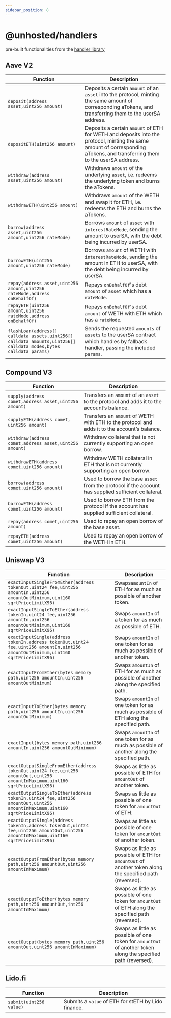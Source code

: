 ```yaml
---
sidebar_position: 8
---
```


# @unhosted/handlers

pre-built functionalities from the [handler library](./developers/Handlers)

## Aave V2

| Function                                                                                                         | Description                                                                                                                                                                |
| ---------------------------------------------------------------------------------------------------------------- | -------------------------------------------------------------------------------------------------------------------------------------------------------------------------- |
| `deposit(address asset,uint256 amount)`                                                                          | Deposits a certain `amount` of an `asset` into the protocol, minting the same amount of corresponding aTokens, and transferring them to the userSA address.                |
| `depositETH(uint256 amount)`                                                                                     | Deposits a certain `amount` of ETH for WETH and deposits into the protocol, minting the same amount of corresponding aTokens, and transferring them to the userSA address. |
| `withdraw(address asset,uint256 amount)`                                                                         | Withdraws `amount` of the underlying `asset`, i.e. redeems the underlying token and burns the aTokens.                                                                     |
| `withdrawETH(uint256 amount)`                                                                                    | Withdraws `amount` of the WETH and swap it for ETH, i.e. redeems the ETH and burns the aTokens.                                                                            |
| `borrow(address asset,uint256 amount,uint256 rateMode)`                                                          | Borrows `amount` of `asset` with `interestRateMode`, sending the amount to userSA, with the debt being incurred by userSA.                                                 |
| `borrowETH(uint256 amount,uint256 rateMode)`                                                                     | Borrows `amount` of WETH with `interestRateMode`, sending the amount in ETH to userSA, with the debt being incurred by userSA.                                             |
| `repay(address asset,uint256 amount,uint256 rateMode,address onBehalfOf)`                                        | Repays `onBehalfOf`'s debt `amount` of `asset` which has a `rateMode`.                                                                                                     |
| `repayETH(uint256 amount,uint256 rateMode,address onBehalfOf)`                                                   | Repays `onBehalfOf`'s debt `amount` of WETH with ETH which has a `rateMode`.                                                                                               |
| `flashLoan(address[] calldata assets,uint256[] calldata amounts,uint256[] calldata modes,bytes calldata params)` | Sends the requested `amounts` of `assets` to the userSA contract which handles by fallback handler, passing the included `params`.                                         |

## Compound V3

| Function                                               | Description                                                                                          |
| ------------------------------------------------------ | ---------------------------------------------------------------------------------------------------- |
| `supply(address comet,address asset,uint256 amount)`   | Transfers an `amount` of an `asset` to the protocol and adds it to the account’s balance.            |
| `supplyETH(address comet, uint256 amount)`             | Transfers an `amount` of WETH with ETH to the protocol and adds it to the account’s balance.         |
| `withdraw(address comet,address asset,uint256 amount)` | Withdraw collateral that is not currently supporting an open borrow.                                 |
| `withdrawETH(address comet,uint256 amount)`            | Withdraw WETH collateral in ETH that is not currently supporting an open borrow.                     |
| `borrow(address comet,uint256 amount)`                 | Used to borrow the base `asset` from the protocol if the account has supplied sufficient collateral. |
| `borrowETH(address comet,uint256 amount)`              | Used to borrow ETH from the protocol if the account has supplied sufficient collateral.              |
| `repay(address comet,uint256 amount)`                  | Used to repay an open borrow of the base asset.                                                      |
| `repayETH(address comet,uint256 amount)`               | Used to repay an open borrow of the WETH in ETH.                                                     |

## Uniswap V3

| Function                                                                                                                             | Description                                                                                                    |
| ------------------------------------------------------------------------------------------------------------------------------------ | -------------------------------------------------------------------------------------------------------------- |
| `exactInputSingleFromEther(address tokenOut,uint24 fee,uint256 amountIn,uint256 amountOutMinimum,uint160 sqrtPriceLimitX96)`         | Swaps`amountIn` of ETH for as much as possible of another token.                                               |
| `exactInputSingleToEther(address tokenIn,uint24 fee,uint256 amountIn,uint256 amountOutMinimum,uint160 sqrtPriceLimitX96)`            | Swaps `amountIn` of a token for as much as possible of ETH.                                                    |
| `exactInputSingle(address tokenIn,address tokenOut,uint24 fee,uint256 amountIn,uint256 amountOutMinimum,uint160 sqrtPriceLimitX96)`  | Swaps `amountIn` of one token for as much as possible of another token.                                        |
| `exactInputFromEther(bytes memory path,uint256 amountIn,uint256 amountOutMinimum)`                                                   | Swaps `amountIn` of ETH for as much as possible of another along the specified path.                           |
| `exactInputToEther(bytes memory path,uint256 amountIn,uint256 amountOutMinimum)`                                                     | Swaps `amountIn` of one token for as much as possible of ETH along the specified path.                         |
| `exactInput(bytes memory path,uint256 amountIn,uint256 amountOutMinimum)`                                                            | Swaps `amountIn` of one token for as much as possible of another along the specified path.                     |
| `exactOutputSingleFromEther(address tokenOut,uint24 fee,uint256 amountOut,uint256 amountInMaximum,uint160 sqrtPriceLimitX96)`        | Swaps as little as possible of ETH for `amountOut` of another token.                                           |
| `exactOutputSingleToEther(address tokenIn,uint24 fee,uint256 amountOut,uint256 amountInMaximum,uint160 sqrtPriceLimitX96)`           | Swaps as little as possible of one token for `amountOut` of ETH.                                               |
| `exactOutputSingle(address tokenIn,address tokenOut,uint24 fee,uint256 amountOut,uint256 amountInMaximum,uint160 sqrtPriceLimitX96)` | Swaps as little as possible of one token for `amountOut` of another token.                                     |
| `exactOutputFromEther(bytes memory path,uint256 amountOut,uint256 amountInMaximum)`                                                  | Swaps as little as possible of ETH for `amountOut` of another token along the specified path (reversed).       |
| `exactOutputToEther(bytes memory path,uint256 amountOut,int256 amountInMaximum)`                                                     | Swaps as little as possible of one token for `amountOut` of ETH along the specified path (reversed).           |
| `exactOutput(bytes memory path,uint256 amountOut,uint256 amountInMaximum)`                                                           | Swaps as little as possible of one token for `amountOut` of another token along the specified path (reversed). |

## Lido.fi

| Function                | Description                                         |
| ----------------------- | --------------------------------------------------- |
| `submit(uint256 value)` | Submits a `value` of ETH for stETH by Lido finance. |
